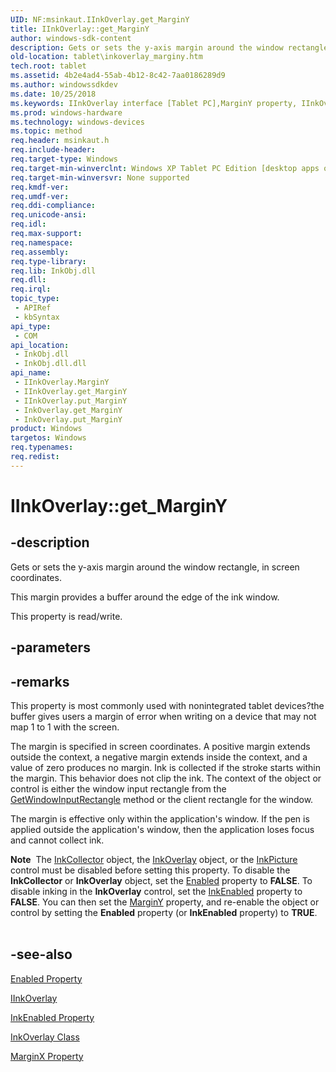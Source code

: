```yaml
---
UID: NF:msinkaut.IInkOverlay.get_MarginY
title: IInkOverlay::get_MarginY
author: windows-sdk-content
description: Gets or sets the y-axis margin around the window rectangle, in screen coordinates.This margin provides a buffer around the edge of the ink window.
old-location: tablet\inkoverlay_marginy.htm
tech.root: tablet
ms.assetid: 4b2e4ad4-55ab-4b12-8c42-7aa0186289d9
ms.author: windowssdkdev
ms.date: 10/25/2018
ms.keywords: IInkOverlay interface [Tablet PC],MarginY property, IInkOverlay.MarginY, IInkOverlay.get_MarginY, IInkOverlay::MarginY, IInkOverlay::get_MarginY, IInkOverlay::put_MarginY, InkOverlay.get_MarginY, InkOverlay.put_MarginY, MarginY property [Tablet PC], MarginY property [Tablet PC],IInkOverlay interface, get_MarginY, msinkaut/IInkOverlay::MarginY, msinkaut/IInkOverlay::get_MarginY, msinkaut/IInkOverlay::put_MarginY, put_MarginY, tablet.inkoverlay_marginy
ms.prod: windows-hardware
ms.technology: windows-devices
ms.topic: method
req.header: msinkaut.h
req.include-header: 
req.target-type: Windows
req.target-min-winverclnt: Windows XP Tablet PC Edition [desktop apps only]
req.target-min-winversvr: None supported
req.kmdf-ver: 
req.umdf-ver: 
req.ddi-compliance: 
req.unicode-ansi: 
req.idl: 
req.max-support: 
req.namespace: 
req.assembly: 
req.type-library: 
req.lib: InkObj.dll
req.dll: 
req.irql: 
topic_type:
 - APIRef
 - kbSyntax
api_type:
 - COM
api_location:
 - InkObj.dll
 - InkObj.dll.dll
api_name:
 - IInkOverlay.MarginY
 - IInkOverlay.get_MarginY
 - IInkOverlay.put_MarginY
 - InkOverlay.get_MarginY
 - InkOverlay.put_MarginY
product: Windows
targetos: Windows
req.typenames: 
req.redist: 
---
```


# IInkOverlay::get_MarginY


## -description



Gets or sets the y-axis margin around the window rectangle, in screen coordinates.

This margin provides a buffer around the edge of the ink window.



This property is read/write.


## -parameters


## -remarks



This property is most commonly used with nonintegrated tablet devices?the buffer gives users a margin of error when writing on a device that may not map 1 to 1 with the screen.

The margin is specified in screen coordinates. A positive margin extends outside the context, a negative margin extends inside the context, and a value of zero produces no margin. Ink is collected if the stroke starts within the margin. This behavior does not clip the ink. The context of the object or control is either the window input rectangle from the <a href="https://msdn.microsoft.com/0f47b4c7-7ba1-44a6-8f62-9e97c318bd2c">GetWindowInputRectangle</a> method or the client rectangle for the window.

The margin is effective only within the application's window. If the pen is applied outside the application's window, then the application loses focus and cannot collect ink.

<div class="alert"><b>Note</b>  The <a href="https://msdn.microsoft.com/189f430e-9d00-4e29-bb8c-8ac195896793">InkCollector</a> object, the <a href="https://msdn.microsoft.com/61191ab3-075e-458b-9e0f-4bc255687b3c">InkOverlay</a> object, or the <a href="https://msdn.microsoft.com/e9fa6807-6e2a-44ec-9b8f-a560185e4367">InkPicture</a> control must be disabled before setting this property. To disable the <b>InkCollector</b> or <b>InkOverlay</b> object, set the <a href="https://msdn.microsoft.com/ab55a399-1990-4cfc-a4ab-834a5db8d7a9">Enabled</a> property to <b>FALSE</b>. To disable inking in the <b>InkOverlay</b> control, set the <a href="https://msdn.microsoft.com/3af59de9-0239-47ab-b3b3-1f1baecb169f">InkEnabled</a> property to <b>FALSE</b>. You can then set the <a href="https://msdn.microsoft.com/6cba076e-6392-4f0a-a80d-3df903d0ba13">MarginY</a> property, and re-enable the object or control by setting the <b>Enabled</b> property (or <b>InkEnabled</b> property) to <b>TRUE</b>.</div>
<div> </div>



## -see-also




<a href="https://msdn.microsoft.com/ab55a399-1990-4cfc-a4ab-834a5db8d7a9">Enabled Property</a>



<a href="https://msdn.microsoft.com/ACE11946-113B-42EE-A3F1-0036B1DF8141">IInkOverlay</a>



<a href="https://msdn.microsoft.com/3af59de9-0239-47ab-b3b3-1f1baecb169f">InkEnabled Property</a>



<a href="https://msdn.microsoft.com/61191ab3-075e-458b-9e0f-4bc255687b3c">InkOverlay Class</a>



<a href="https://msdn.microsoft.com/d128fb84-f3cb-4e10-8764-ccb060841383">MarginX Property</a>
 

 

